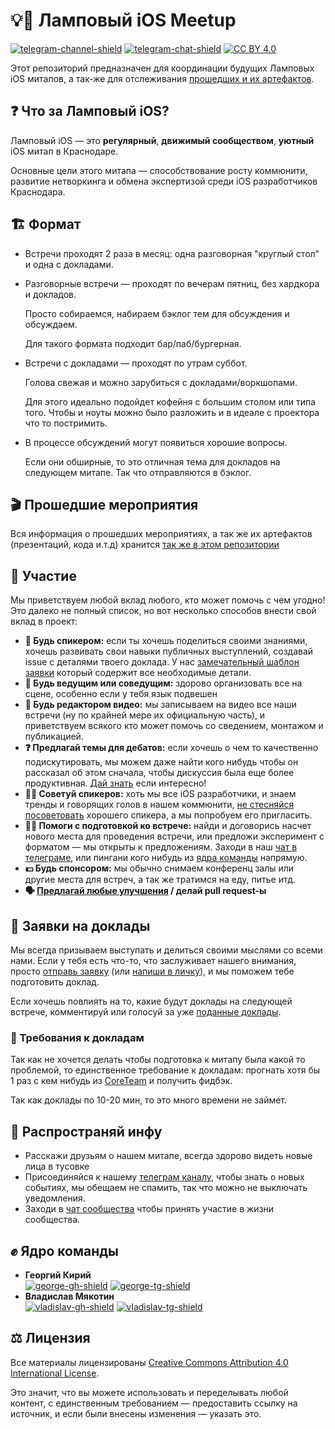# 💡📱 Ламповый iOS Meetup

[![telegram-channel-shield]][telegram-channel]
[![telegram-chat-shield]][telegram-chat]
[![CC BY 4.0][cc-by-shield]][cc-by]

Этот репозиторий предназначен для координации будущих Ламповых iOS митапов, а так-же для отслеживания [прошедших и их артефактов](MeetupArtifacts/README.md).

## ❓ Что за Ламповый iOS?

Ламповый iOS — это **регулярный**, **движимый сообществом**, **уютный** iOS митап в Краснодаре.

Основные цели этого митапа — способствование росту коммюнити, развитие нетворкинга и обмена экспертизой среди iOS разработчиков Краснодара.

## 🏗 Формат

- Встречи проходят 2 раза в месяц: одна разговорная "круглый стол" и одна с докладами.
- Разговорные встречи — проходят по вечерам пятниц, без хардкора и докладов.
  
  Просто собираемся, набираем бэклог тем для обсуждения и обсуждаем.
  
  Для такого формата подходит бар/паб/бургерная.

- Встречи с докладами — проходят по утрам суббот.
  
  Голова свежая и можно зарубиться с докладами/воркшопами.
  
  Для этого идеально подойдет кофейня с большим столом или типа того. Чтобы и ноуты можно было разложить и в идеале с проектора что то постримить.

- В процессе обсуждений могут появиться хорошие вопросы.
  
  Если они обширные, то это отличная тема для докладов на следующем митапе. Так что отправляются в бэклог.

## 🎬 Прошедшие мероприятия

Вся информация о прошедших мероприятиях, а так же их артефактов (презентаций, кода и.т.д) хранится [так же в этом репозитории](MeetupArtifacts/README.md)

## 🤝 Участие

Мы приветствуем любой вклад любого, кто может помочь с чем угодно! Это далеко не полный список, но вот несколько способов внести свой вклад в проект:

- **📢 Будь спикером:** если ты хочешь поделиться своими знаниями, хочешь развивать свои навыки публичных выступлений, создавай issue с деталями твоего доклада. У нас [замечательный шаблон заявки][submit-issue] который содержит все необходимые детали.
- **🎤 Будь ведущим или соведущим:** здорово организовать все на сцене, особенно если у тебя язык подвешен
- **📼 Будь редактором видео:** мы записываем на видео все наши встречи (ну по крайней мере их официальную часть), и приветствуем всякого кто может помочь со сведением, монтажом и публикацией.
- **❓ Предлагай темы для дебатов:** если хочешь о чем то качественно подискутировать, мы можем даже найти кого нибудь чтобы он рассказал об этом сначала, чтобы дискуссия была еще более продуктивная. [Дай знать][submit-issue] если интересно!
- **👨‍💻 Советуй спикеров:** хоть мы все iOS разработчики, и знаем тренды и говорящих голов в нашем коммюнити, [не стесняйся посоветовать][submit-issue] хорошего спикера, а мы попробуем его пригласить.
- **👷‍♂️ Помоги с подготовкой ко встрече:** найди и договорись насчет нового места для проведения встречи, или предложи эксперимент с форматом — мы открыты к предложениям. Заходи в наш [чат в телеграме][telegram-chat], или пингани кого нибудь из [ядра команды](#-ядро-команды) напрямую.
- **💵 Будь спонсором:** мы обычно снимаем конференц залы или другие места для встреч, а так же тратимся на еду, питье итд.
- **🗣 [Предлагай любые улучшения][submit-issue] / делай pull request-ы**

## 📄 Заявки на доклады

Мы всегда призываем выступать и делиться своими мыслями со всеми нами. Если у тебя есть что-то, что заслуживает нашего внимания, просто [отправь заявку][submit-issue] (или [напиши в личку](#-ядро-команды)), и мы поможем тебе подготовить доклад.

Если хочешь повлиять на то, какие будут доклады на следующей встрече, комментируй или голосуй за уже [поданные доклады][talks-proposals].

### 🔨 Требования к докладам

Так как не хочется делать чтобы подготовка к митапу была какой то проблемой, то единственное требование к докладам: прогнать хотя бы 1 раз с кем нибудь из [CoreTeam](#-ядро-команды) и получить фидбэк.

Так как доклады по 10-20 мин, то это много времени не займет.

## 📣 Распространяй инфу

- Расскажи друзьям о нашем митапе, всегда здорово видеть новые лица в тусовке
- Присоединяйся к нашему [телеграм каналу][telegram-channel], чтобы знать о новых событиях, мы обещаем не спамить, так что можно не выключать уведомления.
- Заходи в [чат сообщества][telegram-chat] чтобы принять участие в жизни сообщества.

## ✊ Ядро команды

- **Георгий Кирий**  
  [![george-gh-shield]][george-gh] [![george-tg-shield]][george-tg]
- **Владислав Мякотин**  
  [![vladislav-gh-shield]][vladislav-gh] [![vladislav-tg-shield]][vladislav-tg]

## ⚖️ Лицензия

Все материалы лицензированы [Creative Commons Attribution 4.0 International License][cc-by].

Это значит, что вы можете использовать и переделывать любой контент, с единственным требованием — предоставить ссылку на источник, и если были внесены изменения — указать это.

[cc-by]: http://creativecommons.org/licenses/by/4.0/
[cc-by-shield]: https://img.shields.io/badge/License-CC%20BY%204.0-lightgrey

[telegram-channel]: https://t.me/lamp_ios_krd
[telegram-channel-shield]: https://img.shields.io/badge/Telegram-Channel-informational?logo=telegram
[telegram-chat]: https://t.me/lamp_ios_krd_community
[telegram-chat-shield]: https://img.shields.io/badge/Telegram-Chat-informational?logo=telegram


[george-tg]: https://t.me/mpsnp
[george-tg-shield]: https://img.shields.io/badge/@mpsnp-informational?logo=telegram&style=social
[george-gh]: https://github.com/mpsnp
[george-gh-shield]: https://img.shields.io/badge/@mpsnp-informational?logo=github&style=social


[vladislav-tg]: https://t.me/myakotinv
[vladislav-tg-shield]: https://img.shields.io/badge/@myakotinv-informational?logo=telegram&style=social
[vladislav-gh]: https://github.com/vladislav-m
[vladislav-gh-shield]: https://img.shields.io/badge/@vladislav--m-informational?logo=github&style=social

[submit-issue]: https://github.com/lamp-ios/meetup/issues/new/choose
[talks-proposals]: https://github.com/lamp-ios/meetup/issues?q=is%3Aissue+is%3Aopen+label%3Atalk
